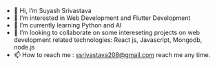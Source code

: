 - 👋 Hi, I’m Suyash Srivastava
- 👀 I’m interested in Web Development and Flutter Development
- 🌱 I’m currently learning Python and AI
- 💞️ I’m looking to collaborate on some intereseting projects on web development related technologies: React js, Javascript, Mongodb, node.js
- 📫 How to reach me : ssrivastava208@gmail.com reach me any time.

<!---
Suyashsri14/Suyashsri14 is a ✨ special ✨ repository because its `README.md` (this file) appears on your GitHub profile.
You can click the Preview link to take a look at your changes.
--->
